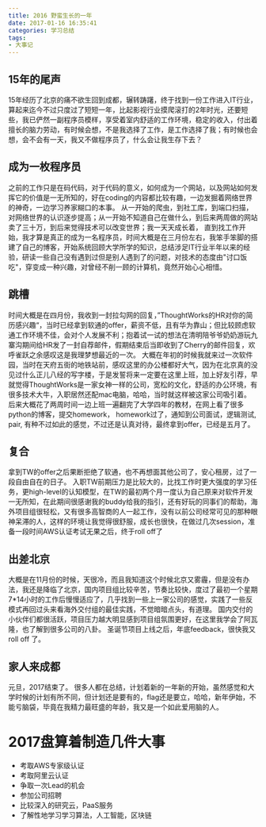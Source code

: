 ```yaml
---
title: 2016 野蛮生长的一年
date: 2017-01-16 16:35:41
categories: 学习总结
tags: 
- 大事记
---
```


## 15年的尾声
15年经历了北京的痛不欲生回到成都，辗转踌躇，终于找到一份工作进入IT行业，算起来迄今不过只度过了短短一年，比起影视行业摸爬滚打的2年时光，还要短些，我已俨然一副程序员模样，享受着室内舒适的工作环境，稳定的收入，付出着擅长的脑力劳动，有时候会想，不是我选择了工作，是工作选择了我；有时候也会想，会不会有一天，我又不做程序员了，什么会让我生存下去？
<!--more-->

## 成为一枚程序员
之前的工作只是在码代码，对于代码的意义，如何成为一个网站，以及网站如何发挥它的价值是一无所知的，好在coding的内容都比较有趣，一边发掘着网络世界的神奇，一边学习养家糊口的本事。
从一开始的爬虫，到社工库，到端口扫描，对网络世界的认识逐步提高；从一开始不知道自己在做什么，到后来两周做的网站卖了三十万，到后来觉得技术可以改变世界；我一天天成长着，
直到找工作开始，我才算是真正的成为一名程序员，时间大概是在三月份左右，我笨手笨脚的搭建了自己的博客，开始系统回顾大学所学的知识，总结涉足IT行业半年以来的经验，研读一些自己没有遇到过但是别人遇到了的问题，对技术的态度由"讨口饭吃"，穿变成一种兴趣，对曾经不削一顾的计算机，竟然开始心心相惜。

## 跳槽
时间大概是在四月份，我收到一封拉勾网的回复，”ThoughtWorks的HR对你的简历感兴趣“，当时已经拿到软通的offer，薪资不低，且有华为靠山；但比较顾虑软通工作环境不佳，会对个人发展不利；抱着试一试的想法在清明陪爷爷奶奶游玩九寨沟期间给HR发了一封自荐邮件，假期结束后当即收到了Cherry的邮件回复，欢呼雀跃之余感叹这是我理梦想最近的一次。
大概在年初的时候我就来过一次软件园，当时在天府五街的地铁站前，感叹这里的办公楼都好大气，因为在北京真的没见过什么正儿八经的写字楼，于是发誓将来一定要在这里上班，加上好友引荐，早就觉得ThoughtWorks是一家女神一样的公司，宽松的文化，舒适的办公环境，有很多技术大牛，入职居然还配mac电脑，哈哈，当时就这样被这家公司吸引着。后来大概花了两周时间一边上班一遍翻完了大学四年的教材，在网上看了很多python的博客，提交homework， homework过了，通知到公司面试，逻辑测试, pair, 有种不过如此的感觉，不过还是认真对待，最终拿到offer，已经是五月了。

## 复合
拿到TW的offer之后果断拒绝了软通，也不再想面其他公司了，安心租房，过了一段自由自在的日子。
入职TW前期压力是比较大的，比找工作时更大强度的学习任务，更high-level的认知模型，在TW的最初两个月一度认为自己原来对软件开发一无所知，在此期间很感谢我的buddy给我的指引，还有好玩的同事们的帮助，海外项目组很轻松，又有很多高智商的人一起工作，没有以前公司经常可见的那种眼神呆滞的人，这样的环境让我觉得很舒服，成长也很快，在做过几次session，准备一段时间AWS认证考试无果之后，终于roll off了

## 出差北京
大概是在11月份的时候，天很冷，而且我知道这个时候北京又雾霾，但是没有办法，我还是降临了北京，国内项目组比较辛苦，节奏比较快，度过了最初一个星期7*14小时的工作后慢慢适应了，几乎找到一些上一家公司的感觉，实践了一些反模式再回过头来看海外交付组的最佳实践，不觉暗暗点头，有道理。
国内交付的小伙伴们都很活跃，项目压力越大明显感到项目组氛围更好，在这里我学会了阿瓦隆，也了解到很多公司的八卦。
圣诞节项目上线之后，年底feedback，很快我又roll off 了。

## 家人来成都 
元旦，2017结束了。
很多人都在总结，计划着新的一年新的开始，虽然感觉和大学时候的计划有所不同，但计划还是要有的，flag还是要立，哈哈，新年伊始，不能亏脑袋，毕竟在我精力最旺盛的年龄，我又是一个如此爱用脑的人。

# 2017盘算着制造几件大事

 - 考取AWS专家级认证
 - 考取阿里云认证
 - 争取一次Lead的机会
 - 参加公司招聘
 - 比较深入的研究云，PaaS服务
 - 了解性地学习学习算法，人工智能，区块链
